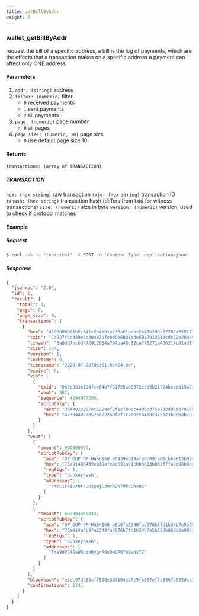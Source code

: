 ```yaml
---
title: getBillByAddr
weight: 3
---
```


### wallet_getBillByAddr
request the bill of a specific address, a bill is the log of payments, which are the effects that a transaction makes on a specific address a payment can affect only ONE address

#### Parameters
1. `addr: (string)` address
2. `filter: (numeric)`  filter 
    * `0` received payments
    * `1` sent payments
    * `2` all payments
3. `page: (numeric)`   page number
    * `0` all pages
4. `page size: (numeric, 10)`   page size
    * `0` use default page size 10

#### Returns
`transactions: (array of TRANSACTION)` 

##### TRANSACTION
`hex: (hex string)`  raw transaction 
`txid: (hex string)`  transaction ID
`txhash: (hex string)`  transaction hash (differs from txid for witness transactions)
`size: (numeric)`   size in byte
`version: (numeric)`  version, used to check if protocol matches 

#### Example
##### Request
```sh
$ curl -sk -u "test:test" -X POST -H 'Content-Type: application/json' --data '{"jsonrpc":"1.0","method":"wallet_getTxListByAddr","params":["TmbC1Fx1UXNt7D6zpaj83UrAEW7MbcUWuQz", 2, 0, 0 ],"id":1}' http://127.0.0.1:8130/api |jq .

```
##### Response
```json
{
  "jsonrpc": "2.0",
  "id": 1,
  "result": {
    "total": 1,
    "page": 0,
    "page_size": 0,
    "transactions": [
      {
        "hex": "0100000001b5c641e5b4d91a235a61aebe2417b2d9c57283a65517f5b764ce4ff03b086c0683010000ffffffff0200e9a435000000001976a91486439eb19afe8c091a01cbb3813b052f7fa3a08b88acdadf42069f0000001976a914a6b8fe2348fad076b7fd1b34b7e5b35db96dc2a088ac0000000000000000e33ffd5e016a473044022057ec222a8f2f1c7b0cc44d8c375a73bd0bab7816bfe263a527a0cce22c6e2aa8022078c4dfc7fd715732f2b54f7c2a3928bc247bdc2cf65537983c6cc5eaf1827185012103dc8928f91de8af790e7845d30b3b12871f4db39f35ffecfe3f10a1e3e648dc19",
        "txid": "7a927f4c349e5c304e70febd0e6b31dde6037912513cdc22e20a5d3a9f68bb49",
        "txhash": "6a6dd7bcbd472912654a794ba46c82ce775271a40621fc91ad176069ae638c43",
        "size": 234,
        "version": 1,
        "locktime": 0,
        "timestamp": "2020-07-02T06:01:07+04:00",
        "expire": 0,
        "vin": [
          {
            "txid": "066c083bf04fce64b7f51755a68372c5d9b21724beae615a231ad9b4e541c6b5",
            "vout": 387,
            "sequence": 4294967295,
            "scriptSig": {
              "asm": "3044022057ec222a8f2f1c7b0cc44d8c375a73bd0bab7816bfe263a527a0cce22c6e2aa8022078c4dfc7fd715732f2b54f7c2a3928bc247bdc2cf65537983c6cc5eaf182718501 03dc8928f91de8af790e7845d30b3b12871f4db39f35ffecfe3f10a1e3e648dc19",
              "hex": "473044022057ec222a8f2f1c7b0cc44d8c375a73bd0bab7816bfe263a527a0cce22c6e2aa8022078c4dfc7fd715732f2b54f7c2a3928bc247bdc2cf65537983c6cc5eaf1827185012103dc8928f91de8af790e7845d30b3b12871f4db39f35ffecfe3f10a1e3e648dc19"
            }
          }
        ],
        "vout": [
          {
            "amount": 900000000,
            "scriptPubKey": {
              "asm": "OP_DUP OP_HASH160 86439eb19afe8c091a01cbb3813b052f7fa3a08b OP_EQUALVERIFY OP_CHECKSIG",
              "hex": "76a91486439eb19afe8c091a01cbb3813b052f7fa3a08b88ac",
              "reqSigs": 1,
              "type": "pubkeyhash",
              "addresses": [
                "TmbC1Fx1UXNt7D6zpaj83UrAEW7MbcUWuQz"
              ]
            }
          },
          {
            "amount": 683004846042,
            "scriptPubKey": {
              "asm": "OP_DUP OP_HASH160 a6b8fe2348fad076b7fd1b34b7e5b35db96dc2a0 OP_EQUALVERIFY OP_CHECKSIG",
              "hex": "76a914a6b8fe2348fad076b7fd1b34b7e5b35db96dc2a088ac",
              "reqSigs": 1,
              "type": "pubkeyhash",
              "addresses": [
                "Tme9dVJ4GeWRninBygrA6oDwCAGYbBvNxY7"
              ]
            }
          }
        ],
        "blockhash": "e2ec97db55cff510e30f104e27c9fb687ef7c846fb025dcc1e08b671ee1a2f34",
        "confirmations": 1141
      }
    ]
  }
}
```